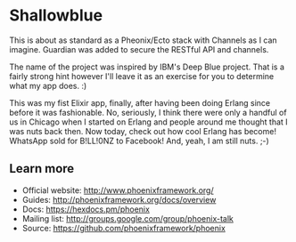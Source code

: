 # Shallowblue

This is about as standard as a Pheonix/Ecto stack with Channels as I can imagine.  Guardian was added to secure the RESTful API and channels.

The name of the project was inspired by IBM's Deep Blue project.  That is a fairly strong hint however I'll leave it as an exercise for you to determine what my app does.  :)

This was my fist Elixir app, finally, after having been doing Erlang since before it was fashionable.  No, seriously, I think there were only a handful of us in Chicago when I started on Erlang and people around me thought that I was nuts back then.  Now today, check out how cool Erlang has become!  WhatsApp sold for B!LL!0NZ to Facebook!  And, yeah, I am still nuts.  ;-) 

## Learn more

  * Official website: http://www.phoenixframework.org/
  * Guides: http://phoenixframework.org/docs/overview
  * Docs: https://hexdocs.pm/phoenix
  * Mailing list: http://groups.google.com/group/phoenix-talk
  * Source: https://github.com/phoenixframework/phoenix
